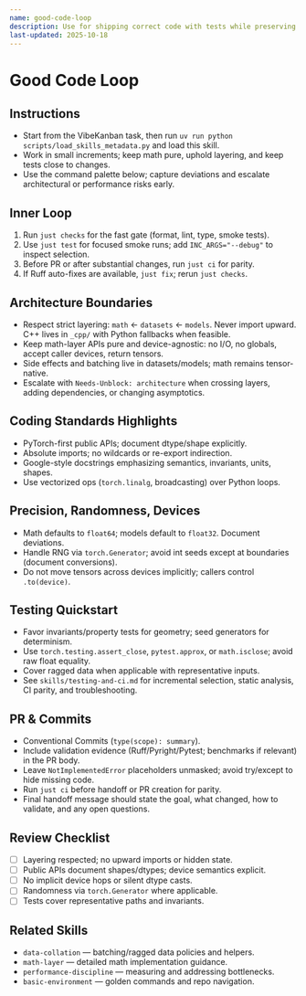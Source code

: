```yaml
---
name: good-code-loop
description: Use for shipping correct code with tests while preserving architecture boundaries and PR hygiene.
last-updated: 2025-10-18
---
```


# Good Code Loop

## Instructions
- Start from the VibeKanban task, then run `uv run python scripts/load_skills_metadata.py` and load this skill.
- Work in small increments; keep math pure, uphold layering, and keep tests close to changes.
- Use the command palette below; capture deviations and escalate architectural or performance risks early.

## Inner Loop

1. Run `just checks` for the fast gate (format, lint, type, smoke tests).
2. Use `just test` for focused smoke runs; add `INC_ARGS="--debug"` to inspect selection.
3. Before PR or after substantial changes, run `just ci` for parity.
4. If Ruff auto-fixes are available, `just fix`; rerun `just checks`.

## Architecture Boundaries

- Respect strict layering: `math` ← `datasets` ← `models`. Never import upward. C++ lives in `_cpp/` with Python fallbacks when feasible.
- Keep math-layer APIs pure and device-agnostic: no I/O, no globals, accept caller devices, return tensors.
- Side effects and batching live in datasets/models; math remains tensor-native.
- Escalate with `Needs-Unblock: architecture` when crossing layers, adding dependencies, or changing asymptotics.

## Coding Standards Highlights

- PyTorch-first public APIs; document dtype/shape explicitly.
- Absolute imports; no wildcards or re-export indirection.
- Google-style docstrings emphasizing semantics, invariants, units, shapes.
- Use vectorized ops (`torch.linalg`, broadcasting) over Python loops.

## Precision, Randomness, Devices

- Math defaults to `float64`; models default to `float32`. Document deviations.
- Handle RNG via `torch.Generator`; avoid int seeds except at boundaries (document conversions).
- Do not move tensors across devices implicitly; callers control `.to(device)`.

## Testing Quickstart

- Favor invariants/property tests for geometry; seed generators for determinism.
- Use `torch.testing.assert_close`, `pytest.approx`, or `math.isclose`; avoid raw float equality.
- Cover ragged data when applicable with representative inputs.
- See `skills/testing-and-ci.md` for incremental selection, static analysis, CI parity, and troubleshooting.

## PR & Commits

- Conventional Commits (`type(scope): summary`).
- Include validation evidence (Ruff/Pyright/Pytest; benchmarks if relevant) in the PR body.
- Leave `NotImplementedError` placeholders unmasked; avoid try/except to hide missing code.
- Run `just ci` before handoff or PR creation for parity.
- Final handoff message should state the goal, what changed, how to validate, and any open questions.

## Review Checklist

- [ ] Layering respected; no upward imports or hidden state.
- [ ] Public APIs document shapes/dtypes; device semantics explicit.
- [ ] No implicit device hops or silent dtype casts.
- [ ] Randomness via `torch.Generator` where applicable.
- [ ] Tests cover representative paths and invariants.

## Related Skills

- `data-collation` — batching/ragged data policies and helpers.
- `math-layer` — detailed math implementation guidance.
- `performance-discipline` — measuring and addressing bottlenecks.
- `basic-environment` — golden commands and repo navigation.
